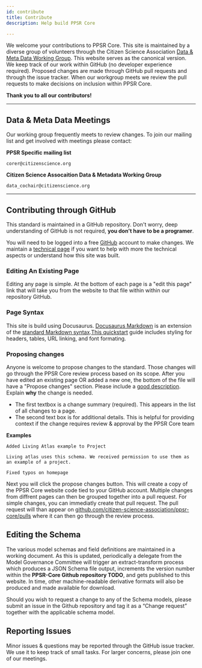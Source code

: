 ```yaml
---
id: contribute
title: Contribute
description: Help build PPSR Core

---
```



We welcome your contributions to PPSR Core. This site is maintained by a diverse group of volunteers through the Citizen Science Association [Data & Meta Data Working Group](https://www.citizenscience.org/get-involved/working-groups/data-and-metadata-working-group/). This website serves as the canonical version. We keep track of our work within GitHub (no developer experience required). Proposed changes are made through GitHub pull requests and through the issue tracker. When our workgroup meets we review the pull requests to make decisions on inclusion within PPSR Core.

**Thank you to all our contributors!**


---

## Data & Meta Data Meetings


Our working group frequently meets to review changes. To join our mailing list and get involved with meetings please contact:

**PPSR Specific mailing list**
```
corer@citizenscience.org
```
**Citizen Science Assocaition Data & Metadata Working Group**
```
data_cochair@citizenscience.org
```

---


## Contributing through GitHub

This standard is maintained in a GitHub repository. Don't worry, deep understanding of GitHub is not required, **you don't have to be a programer**.

You will need to be logged into a free [GitHub](https://github.com/) account to make changes. We maintain a [technical page](technical) if you want to help with more the technical aspects or understand how this site was built.


### Editing An Existing Page

Editing any page is simple. At the bottom of each page is a "edit this page" link that will take you from the website to that file within within our repository GitHub. 

### Page Syntax
This site is build using Docusaurus. [Docusaurus Markdown](https://docusaurus.io/docs/markdown-features) is an extension of the [standard Markdown syntax](https://daringfireball.net/projects/markdown/syntax).[This quickstart](https://guides.github.com/features/mastering-markdown/) guide includes styling for headers, tables, URL linking, and font formating.

### Proposing changes
Anyone is welcome to propose changes to the standard. Those changes will go through the PPSR Core review process based on its scope. After you have edited an existing page OR added a new one, the bottom of the file will have a "Propose changes" section. Please include a [good description](https://chris.beams.io/posts/git-commit/). Explain **why** the change is needed.
- The first textbox is a change summary (required). This appears in the list of all changes to a page.
- The second text box is for additional details. This is helpful for providing context if the change requires review & approval by the PPSR Core team

**Examples**

```
Added Living Atlas example to Project

Living atlas uses this schema. We received permission to use them as an example of a project.
```
```
Fixed typos on homepage
```
Next you will click the propose changes button. This will create a copy of the PPSR Core website code tied to your GitHub account. Multiple changes from diffrent pages can then be grouped together into a pull request. For simple changes, you can immediatly create that pull request. The pull request will than appear on [github.com/citizen-science-association/ppsr-core/pulls](https://github.com/citizen-science-association/ppsr-core/pulls) where it can then go through the review process.


## Editing the Schema


The various model schemas and field definitions are maintained in a working document. As this is updated, periodically a delegate from the Model Governance Committee will trigger an extract-transform process which produces a JSON Schema file output, increments the version number within the **PPSR-Core Github repository TODO**, and gets published to this website. In time, other machine-readable derivative formats will also be produced and made available for download.

Should you wish to request a change to any of the Schema models, please submit an issue in the Github repository and tag it as a “Change request” together with the applicable schema model.



## Reporting Issues


Minor issues & questions may be reported through the GitHub issue tracker. We use it to keep track of small tasks. For larger concerns, please join one of our meetings.

